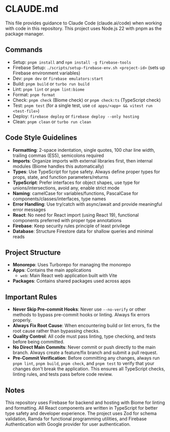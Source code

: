 # CLAUDE.md

This file provides guidance to Claude Code (claude.ai/code) when working with code in this repository. This project uses Node.js 22 with pnpm as the package manager.

## Commands
- Setup: `pnpm install` and `npm install -g firebase-tools` 
- Firebase Setup: `./scripts/setup-firebase-env.sh <project-id>` (sets up Firebase environment variables)
- Dev: `pnpm dev` or `firebase emulators:start`
- Build: `pnpm build` or `turbo run build`
- Lint: `pnpm lint` or `pnpm lint:biome`
- Format: `pnpm format`
- Check: `pnpm check` (Biome check) or `pnpm check:ts` (TypeScript check)
- Test: `pnpm test` (for a single test, use `cd apps/<app> && vitest run <test-file>`)
- Deploy: `firebase deploy` or `firebase deploy --only hosting`
- Clean: `pnpm clean` or `turbo run clean`

## Code Style Guidelines
- **Formatting**: 2-space indentation, single quotes, 100 char line width, trailing commas (ES5), semicolons required
- **Imports**: Organize imports with external libraries first, then internal modules (Biome handles this automatically)
- **Types**: Use TypeScript for type safety. Always define proper types for props, state, and function parameters/returns
- **TypeScript**: Prefer interfaces for object shapes, use type for unions/intersections, avoid any, enable strict mode
- **Naming**: camelCase for variables/functions, PascalCase for components/classes/interfaces, type names
- **Error Handling**: Use try/catch with async/await and provide meaningful error messages
- **React**: No need for React import (using React 19), functional components preferred with proper type annotations
- **Firebase**: Keep security rules principle of least privilege
- **Database**: Structure Firestore data for shallow queries and minimal reads

## Project Structure
- **Monorepo**: Uses Turborepo for managing the monorepo
- **Apps**: Contains the main applications
  - `web`: Main React web application built with Vite
- **Packages**: Contains shared packages used across apps

## Important Rules
- **Never Skip Pre-commit Hooks**: Never use `--no-verify` or other methods to bypass pre-commit hooks or linting. Always fix errors properly.
- **Always Fix Root Cause**: When encountering build or lint errors, fix the root cause rather than bypassing checks.
- **Quality Control**: All code must pass linting, type checking, and tests before being committed.
- **No Direct Main Commits**: Never commit or push directly to the main branch. Always create a feature/fix branch and submit a pull request.
- **Pre-Commit Verification**: Before committing any changes, always run `pnpm lint`, `pnpm build`, `pnpm check`, and `pnpm test` to verify that your changes don't break the application. This ensures all TypeScript checks, linting rules, and tests pass before code review.

## Notes
This repository uses Firebase for backend and hosting with Biome for linting and formatting. All React components are written in TypeScript for better type safety and developer experience. The project uses Zod for schema validation, Ramda for functional programming utilities, and Firebase Authentication with Google provider for user authentication.